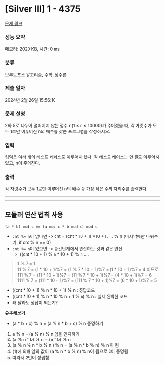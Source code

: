 # [Silver III] 1 - 4375 

[문제 링크](https://www.acmicpc.net/problem/4375) 

### 성능 요약

메모리: 2020 KB, 시간: 0 ms

### 분류

브루트포스 알고리즘, 수학, 정수론

### 제출 일자

2024년 2월 26일 15:56:10

### 문제 설명

<p>2와 5로 나누어 떨어지지 않는 정수 n(1 ≤ n ≤ 10000)가 주어졌을 때, 각 자릿수가 모두 1로만 이루어진 n의 배수를 찾는 프로그램을 작성하시오.</p>

### 입력 

 <p>입력은 여러 개의 테스트 케이스로 이루어져 있다. 각 테스트 케이스는 한 줄로 이루어져 있고, n이 주어진다.</p>

### 출력 

 <p>각 자릿수가 모두 1로만 이루어진 n의 배수 중 가장 작은 수의 자리수를 출력한다.</p>


 ---
 ---
 ## 모듈러 연산 법칙 사용

`(a * b) mod c == (a mod c * b mod c) mod c`
 
- `cnt %= n`이 없다면 -> cnt = (cnt * 10 + 1) *10 +1 .....     % n (마지막에만 나눠주기, if cnt % n == 0)
- `cnt %= n`이 있으면 -> 중간단계에서 연산하는 것과 같은 연산
    - ((cnt * 10 + 1) % n * 10 + 1) % n ....

> 1 % 7 = 1<br>
> 11 % 7 = (1 * 10 + 1)%7 = (1 % 7 * 10 + 1)%7 = (1 * 10 + 1)%7 = 4 이므로<br>
> 111 % 7 = (11 * 10 + 1)%7 = (11 % 7 * 10 + 1)%7 = (4 * 10 + 1)%7 = 6<br>
> 1111 % 7 = (111 * 10 + 1)%7 = (111 % 7 * 10 + 1)%7 = (6 * 10 + 1)%7 = 5<br>
 
- ((cnt * 10 + 1) % n * 10 + 1) % n  : 정답코드
- ((cnt * 10 + 1) % n * 10 % n + 1 % n) % n  : 실제 완벽한 코드
- 왜 달라도 정답이 되는가?

**유추해보기**
- (a * b + c) % n = (a % n * b + c) % n 증명하기
1. a % n = (a % n) % n 임을 인지하기
2. (a % n * b) % n = (a * b) % n
3. (a % n % n * b % n ) % n = (a % n * b % n) % n 이 됨
4. (1)에 의해 앞의 값이 (a % n * b % n) % n이 됨으로 3이 증명됨
5. 따라서 2번이 성립함
 

